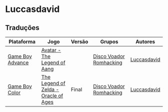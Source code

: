 # Luccasdavid

## Traduções

| Plataforma | Jogo | Versão | Grupos | Autores |
| ----------- | ----------- | ----------- | ----------- | ----------- |
| [Game Boy Advance](../../traducoes/game-boy-advance/) | [Avatar - The Legend of Aang](../../traducoes/game-boy-advance/avatar-the-legend-of-aang_luccasdavid/) |  | [Disco Voador Romhacking](../../grupos/disco-voador-romhacking/) | [Luccasdavid](../../autores/luccasdavid/) |
| [Game Boy Color](../../traducoes/game-boy-color/) | [The Legend of Zelda - Oracle of Ages](../../traducoes/game-boy-color/the-legend-of-zelda-oracle-of-ages_luccasdavid/) | Final | [Disco Voador Romhacking](../../grupos/disco-voador-romhacking/) | [Luccasdavid](../../autores/luccasdavid/) |